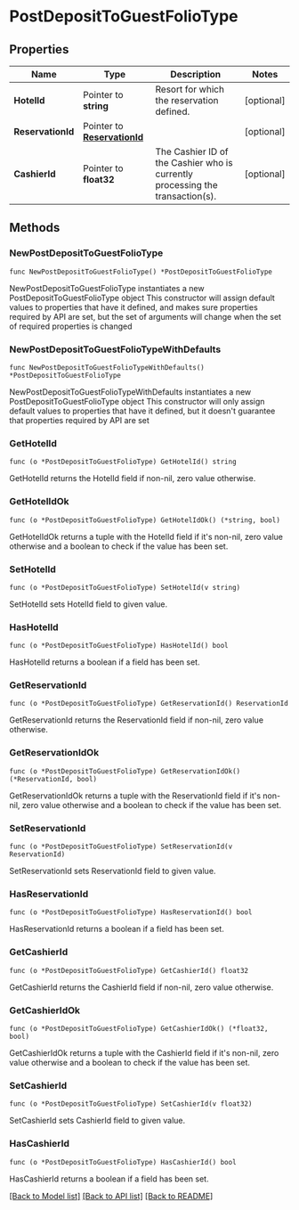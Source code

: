 # PostDepositToGuestFolioType

## Properties

Name | Type | Description | Notes
------------ | ------------- | ------------- | -------------
**HotelId** | Pointer to **string** | Resort for which the reservation defined. | [optional] 
**ReservationId** | Pointer to [**ReservationId**](ReservationId.md) |  | [optional] 
**CashierId** | Pointer to **float32** | The Cashier ID of the Cashier who is currently processing the transaction(s). | [optional] 

## Methods

### NewPostDepositToGuestFolioType

`func NewPostDepositToGuestFolioType() *PostDepositToGuestFolioType`

NewPostDepositToGuestFolioType instantiates a new PostDepositToGuestFolioType object
This constructor will assign default values to properties that have it defined,
and makes sure properties required by API are set, but the set of arguments
will change when the set of required properties is changed

### NewPostDepositToGuestFolioTypeWithDefaults

`func NewPostDepositToGuestFolioTypeWithDefaults() *PostDepositToGuestFolioType`

NewPostDepositToGuestFolioTypeWithDefaults instantiates a new PostDepositToGuestFolioType object
This constructor will only assign default values to properties that have it defined,
but it doesn't guarantee that properties required by API are set

### GetHotelId

`func (o *PostDepositToGuestFolioType) GetHotelId() string`

GetHotelId returns the HotelId field if non-nil, zero value otherwise.

### GetHotelIdOk

`func (o *PostDepositToGuestFolioType) GetHotelIdOk() (*string, bool)`

GetHotelIdOk returns a tuple with the HotelId field if it's non-nil, zero value otherwise
and a boolean to check if the value has been set.

### SetHotelId

`func (o *PostDepositToGuestFolioType) SetHotelId(v string)`

SetHotelId sets HotelId field to given value.

### HasHotelId

`func (o *PostDepositToGuestFolioType) HasHotelId() bool`

HasHotelId returns a boolean if a field has been set.

### GetReservationId

`func (o *PostDepositToGuestFolioType) GetReservationId() ReservationId`

GetReservationId returns the ReservationId field if non-nil, zero value otherwise.

### GetReservationIdOk

`func (o *PostDepositToGuestFolioType) GetReservationIdOk() (*ReservationId, bool)`

GetReservationIdOk returns a tuple with the ReservationId field if it's non-nil, zero value otherwise
and a boolean to check if the value has been set.

### SetReservationId

`func (o *PostDepositToGuestFolioType) SetReservationId(v ReservationId)`

SetReservationId sets ReservationId field to given value.

### HasReservationId

`func (o *PostDepositToGuestFolioType) HasReservationId() bool`

HasReservationId returns a boolean if a field has been set.

### GetCashierId

`func (o *PostDepositToGuestFolioType) GetCashierId() float32`

GetCashierId returns the CashierId field if non-nil, zero value otherwise.

### GetCashierIdOk

`func (o *PostDepositToGuestFolioType) GetCashierIdOk() (*float32, bool)`

GetCashierIdOk returns a tuple with the CashierId field if it's non-nil, zero value otherwise
and a boolean to check if the value has been set.

### SetCashierId

`func (o *PostDepositToGuestFolioType) SetCashierId(v float32)`

SetCashierId sets CashierId field to given value.

### HasCashierId

`func (o *PostDepositToGuestFolioType) HasCashierId() bool`

HasCashierId returns a boolean if a field has been set.


[[Back to Model list]](../README.md#documentation-for-models) [[Back to API list]](../README.md#documentation-for-api-endpoints) [[Back to README]](../README.md)


